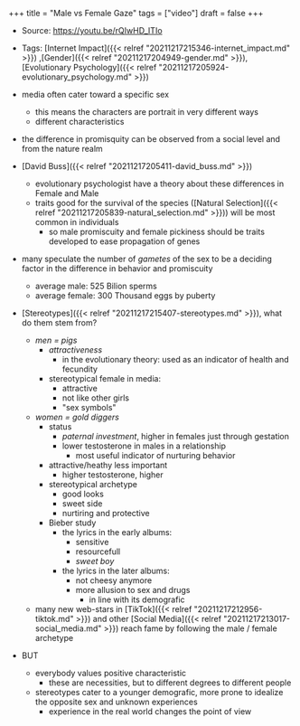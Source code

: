 +++
title = "Male vs Female Gaze"
tags = ["video"]
draft = false
+++

-   Source: <https://youtu.be/rQIwHD_ITIo>
-   Tags: [Internet Impact]({{< relref "20211217215346-internet_impact.md" >}}) ,[Gender]({{< relref "20211217204949-gender.md" >}}), [Evolutionary Psychology]({{< relref "20211217205924-evolutionary_psychology.md" >}})

-   media often cater toward a specific sex
    -   this means the characters are portrait in very different ways
    -   different characteristics
-   the difference in promisquity can be observed from a social level and from the nature realm

-   [David Buss]({{< relref "20211217205411-david_buss.md" >}})
    -   evolutionary psychologist have a theory about these differences in Female and Male
    -   traits good for the survival of the species ([Natural Selection]({{< relref "20211217205839-natural_selection.md" >}})) will be most common in individuals
        -   so male promiscuity and female pickiness should be traits developed to ease propagation of genes
-   many speculate the number of _gametes_ of the sex to be a deciding factor in the difference in behavior and promiscuity
    -   average male: 525 Bilion sperms
    -   average female: 300 Thousand eggs by puberty

-   [Stereotypes]({{< relref "20211217215407-stereotypes.md" >}}), what do them stem from?
    -   _men = pigs_
        -   _attractiveness_
            -   in the evolutionary theory: used as an indicator of health and fecundity
        -   stereotypical female in media:
            -   attractive
            -   not like other girls
            -   "sex symbols"
    -   _women = gold diggers_
        -   status
            -   _paternal investment_, higher in females just through gestation
            -   lower testosterone in males in a relationship
                -   most useful indicator of nurturing behavior
        -   attractive/heathy less important
            -   higher testosterone, higher
        -   stereotypical archetype
            -   good looks
            -   sweet side
            -   nurtiring and protective
        -   Bieber study
            -   the lyrics in the early albums:
                -   sensitive
                -   resourcefull
                -   _sweet boy_
            -   the lyrics in the later albums:
                -   not cheesy anymore
                -   more allusion to sex and drugs
                    -   in line with its demografic
    -   many new web-stars in [TikTok]({{< relref "20211217212956-tiktok.md" >}}) and other [Social Media]({{< relref "20211217213017-social_media.md" >}}) reach fame by following the male / female archetype

-   BUT
    -   everybody values positive characteristic
        -   these are necessities, but to different degrees to different people
    -   stereotypes cater to a younger demografic, more prone to idealize the opposite sex and unknown experiences
        -   experience in the real world changes the point of view
